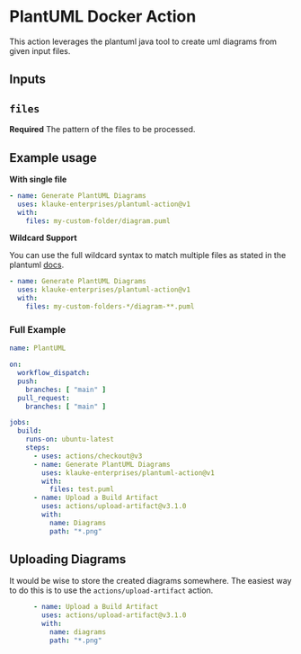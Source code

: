 # PlantUML Docker Action

This action leverages the plantuml java tool to create uml diagrams from given input files.

## Inputs

## `files`

**Required** The pattern of the files to be processed.

## Example usage

**With single file**

```yaml
- name: Generate PlantUML Diagrams
  uses: klauke-enterprises/plantuml-action@v1
  with:
    files: my-custom-folder/diagram.puml
```

**Wildcard Support**

You can use the full wildcard syntax to match multiple files as stated in the plantuml [docs](https://plantuml.com/en/command-line).

```yaml
- name: Generate PlantUML Diagrams
  uses: klauke-enterprises/plantuml-action@v1
  with:
    files: my-custom-folders-*/diagram-**.puml
```

### Full Example

```yaml
name: PlantUML

on:
  workflow_dispatch:
  push:
    branches: [ "main" ]
  pull_request:
    branches: [ "main" ]

jobs:
  build:
    runs-on: ubuntu-latest
    steps:
      - uses: actions/checkout@v3
      - name: Generate PlantUML Diagrams
        uses: klauke-enterprises/plantuml-action@v1
        with:
          files: test.puml
      - name: Upload a Build Artifact
        uses: actions/upload-artifact@v3.1.0
        with:
          name: Diagrams
          path: "*.png"
```

## Uploading Diagrams

It would be wise to store the created diagrams somewhere. The easiest way to do this is to use the `actions/upload-artifact` action.

```yaml
      - name: Upload a Build Artifact
        uses: actions/upload-artifact@v3.1.0
        with:
          name: diagrams
          path: "*.png"
```
